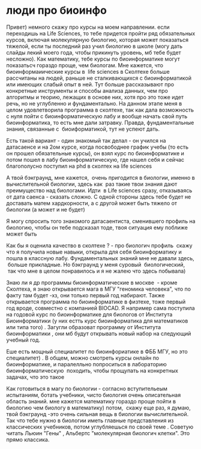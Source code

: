 # люди про биоинфо
Привет) немного скажу про курсы на моем направлении. если переходишь на Life Sciences, то тебе придется пройти ряд обязательных курсов, включая молекулярную биологию, которая может показаться тяжелой, если ты последний раз учил биологию в школе (могу дать слайды лекий моего года, чтобы прикинуть уровень, мб тебе будет несложно). Как математику, тебе курсы по биоинформатике могут показатьсч гораздо проще, чем биологам. Мне кажется, что биоинформаиические курсы в  life sciences в Сколтехе больше рассчитаны на людей, раньше не сталкивающихся с биоинформатикой или имеющих слабый опыт в ней. Тут больше рассказывают про конкретные инструменты и способы анализа данных, чем про алгоритмы и теорию, лежащих в основе них, хотя про это тоже идет речь, но не углубленно и фундаментально. На данном этапе меня в целом удовлетворила программа в сколтехе, так как дала возможность с нуля пойти с биоинформатическую лабу и вообще начать свой путь биоинформатика, то есть мне дали затравку. Правда, фундаментальные знания, связанные с  биоиформатикой, тут не успеют дать.

Есть такой вариант - один знакомый так делал - он учился на датасаенсе и на 2ом курсе, когда посвободнее график учебы (то есть он прошел обязательные курсы), он взял курс по биоинформатике и потом пошел в лабу биоинформатическую, где нашел себя и сейчас благополусно поступил на phd в сколтех на life sciences

А твой бэкграунд, мне кажется,  очень пригодится в биологии, именно в вычислительной биологии, здесь как  раз такие твои знания дают преимущество над биологами. Идти  в Life sciences сразу, отказываясь от дата саенса - сказать сложно. С одной стороны здесь тебе будет не доставать матем хардкорности, а с другой может быть тяжело от биологии (а может и не будет)

Я могу спросить того знакомого датасаентиста, сменившего профиль на биологию, чтобы он тебе подсказал тоде, твоя ситуация ему поближе может быть

Как бы я оценила качество в сколтехе ? - про биологич профиль  скажу что я получила новые навыки, открыла для себя биоинформатику и пошла в классную лабу. Фундаментальных знаний мне не давали здесь,  больше прикладные. Но бэкграунд у меня суровый  биологический,  так что мне в целом понравилось и я не жалею что здесь побывала)

Знаю ли я др программы биоинформатические в москве  - кроме Сколтеха, я знаю открывается мага в МГУ "геномика человека", что по факту там будет -хз, они только первый год набирают. Также открывается программа по биоинформатике в физтехе, тоже первый год вроде, совместно с компанией BIOCAD. Я например сама поступила на годовой курс по биоинформатике для биологов от Института Биоинформатики (у них естть курс биоинформатика для математиков или типа того) . Загугли образоват программу от Института биоинформатики , они мб будут открывать новый набор на следующий учебный год.

Еше есть мощный специалитет по биоинфориатике в ФББ МГУ, но это специалитет) . В общем, можно смотреть курсы онлайн по биоинформатике, и паралелльно попроситься в лабораторию биоинформатическую  походить, чтобы прощупать на конкретных задачах, что это такое

Как готовиться в магу по биологии - согласно вступительеым испытаниям, ботать учебники, чисто биология очень описательная область знаний. мне кажется математику гораздо проще пойти в биологию чем биологу в математику) потом,  скажу еще раз, я думаю, твой бэкграунд -это очень сильная вещь в биологии вычислительной. Так что тебе нужно в биологии иметь главные представления из классических учебников, потом углубляешься по своей теме . Советую читать Льюин "Гены" , Альбертс "молекулярная биологич клетки". Это прямо классика.